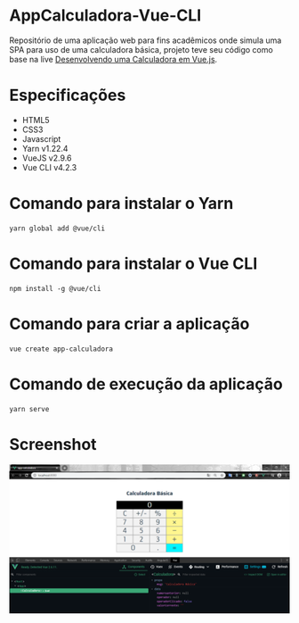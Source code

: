 # AppCalculadora-Vue-CLI

Repositório de uma aplicação web para fins acadêmicos onde simula uma SPA para uso de uma calculadora básica,
projeto teve seu código como base na live [Desenvolvendo uma Calculadora em Vue.js](https://www.youtube.com/watch?v=oEPVTnjIB_8).

# Especificações
- HTML5
- CSS3
- Javascript
- Yarn v1.22.4
- VueJS v2.9.6
- Vue CLI v4.2.3

# Comando para instalar o Yarn
```
yarn global add @vue/cli
```
# Comando para instalar o Vue CLI
```
npm install -g @vue/cli
```
# Comando para criar a aplicação
```
vue create app-calculadora
```

# Comando de execução da aplicação
```
yarn serve
```
# Screenshot
<html lang="pt-br">
<head>
</head>
<body>
	<img src="https://github.com/PauloAlves8039/AppCalculadora-Vue-CLI/blob/master/src/assets/image/screenshot.png" />
</body>
</html>

